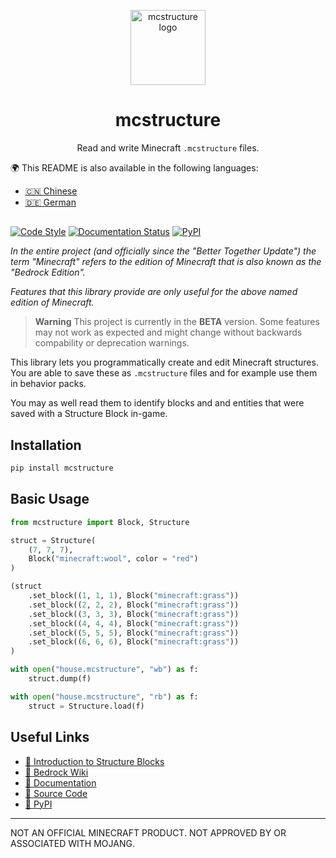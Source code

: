 <p align="center">
  <img
    src="https://raw.githubusercontent.com/phoenixr-codes/mcstructure/main/logo.png"
    width="120px"
    align="center" alt="mcstructure logo"
  />
  <h1 align="center">mcstructure</h1>
  <p align="center">
    Read and write Minecraft <code>.mcstructure</code> files.
  </p>
</p>

🌍 This README is also available in the following
languages:

* [🇨🇳 Chinese](./README_CN.md)
* [🇩🇪 German](./README_DE.md)

<!-- Not really accessible ♿️ but we get a better line
than the default "<hr/>" or "---" --> 
<h2></h2>

[![Code Style](https://img.shields.io/badge/code%20style-black-000000.svg?style=for-the-badge)](https://github.com/psf/black)
[![Documentation Status](https://readthedocs.org/projects/mcstructure/badge/?style=for-the-badge&version=latest)](https://mcstructure.readthedocs.io/en/latest/?badge=latest)
[![PyPI](https://img.shields.io/pypi/v/mcstructure?style=for-the-badge)](https://pypi.org/project/mcstructure)

_In the entire project (and officially since 
the "Better Together Update") the term
"Minecraft" refers to the edition of Minecraft
that is also known as the "Bedrock Edition"._

_Features that this library provide are only
useful for the above named edition of Minecraft._

> **Warning**
> This project is currently in the **BETA** version. Some
> features may not work as expected and might change without backwards compability or deprecation warnings.

<!-- start elevator-pitch -->

This library lets you programmatically create
and edit Minecraft structures. You are able to
save these as ``.mcstructure`` files and for
example use them in behavior packs.

You may as well read them to identify blocks and
and entities that were saved with a Structure
Block in-game.

<!-- end elevator-pitch -->

Installation
------------

```bash
pip install mcstructure
```


Basic Usage
-----------

```python
from mcstructure import Block, Structure

struct = Structure(
    (7, 7, 7),
    Block("minecraft:wool", color = "red")
)

(struct
    .set_block((1, 1, 1), Block("minecraft:grass"))
    .set_block((2, 2, 2), Block("minecraft:grass"))
    .set_block((3, 3, 3), Block("minecraft:grass"))
    .set_block((4, 4, 4), Block("minecraft:grass"))
    .set_block((5, 5, 5), Block("minecraft:grass"))
    .set_block((6, 6, 6), Block("minecraft:grass"))
)

with open("house.mcstructure", "wb") as f:
    struct.dump(f)
```

```python
with open("house.mcstructure", "rb") as f:
    struct = Structure.load(f)
```


Useful Links
------------

* [👋 Introduction to Structure Blocks](https://learn.microsoft.com/en-us/minecraft/creator/documents/introductiontostructureblocks)
* [📖 Bedrock Wiki](https://wiki.bedrock.dev/nbt/mcstructure.html#file-format)
* [📖 Documentation](https://mcstructure.readthedocs.io/en/latest/)
* [📁 Source Code](https://github.com/phoenixr-codes/mcstructure)
* [🐍 PyPI](https://pypi.org/project/mcstructure/)

--------------------------------------------

NOT AN OFFICIAL MINECRAFT PRODUCT.
NOT APPROVED BY OR ASSOCIATED WITH MOJANG.
